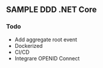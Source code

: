 ## SAMPLE DDD .NET Core
### Todo
- Add aggregate root event
- Dockerized
- CI/CD
- Integrare OPENID Connect
